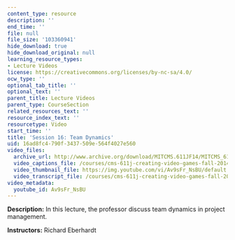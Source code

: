 ```yaml
---
content_type: resource
description: ''
end_time: ''
file: null
file_size: '103360941'
hide_download: true
hide_download_original: null
learning_resource_types:
- Lecture Videos
license: https://creativecommons.org/licenses/by-nc-sa/4.0/
ocw_type: ''
optional_tab_title: ''
optional_text: ''
parent_title: Lecture Videos
parent_type: CourseSection
related_resources_text: ''
resource_index_text: ''
resourcetype: Video
start_time: ''
title: 'Session 16: Team Dynamics'
uid: 16ad8fc4-790f-3437-509e-564f4027e560
video_files:
  archive_url: http://www.archive.org/download/MITCMS.611JF14/MITCMS_611JF14_lec16_300k.mp4
  video_captions_file: /courses/cms-611j-creating-video-games-fall-2014/954cc26cf89d58789fe59cb7fcf64fd2_Av9sFr_NsBU.vtt
  video_thumbnail_file: https://img.youtube.com/vi/Av9sFr_NsBU/default.jpg
  video_transcript_file: /courses/cms-611j-creating-video-games-fall-2014/2933c3a765678d08378937bc0f6aa301_Av9sFr_NsBU.pdf
video_metadata:
  youtube_id: Av9sFr_NsBU
---
```


**Description:** In this lecture, the professor discuss team dynamics in project management.

**Instructors:** Richard Eberhardt

